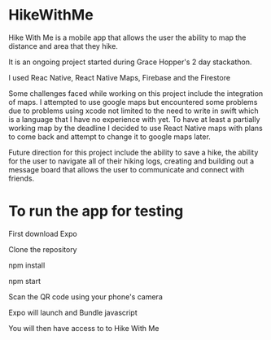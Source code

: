 # HikeWithMe

Hike With Me is a mobile app that allows the user the ability to map the distance and area that they hike.

It is an ongoing project started during Grace Hopper's 2 day stackathon. 

I used Reac Native, React Native Maps, Firebase and the Firestore

Some challenges faced while working on this project include the integration of maps. I attempted to use google maps but encountered some problems due to problems using xcode not limited to the need to write in swift which is a language that I have no experience with yet. To have at least a partially working map by the deadline I decided to use React Native maps with plans to come back and attempt to change it to google maps later. 

Future direction for this project include the ability to save a hike, the ability for the user to navigate all of their hiking logs, creating and building out a message board that allows the user to communicate and connect with friends. 


# To run the app for testing 
  First download Expo
  
  Clone the repository 
  
  npm install 
  
  npm start
  
  Scan the QR code using your phone's camera
  
  Expo will launch and Bundle javascript 
  
  You will then have access to to Hike With Me
